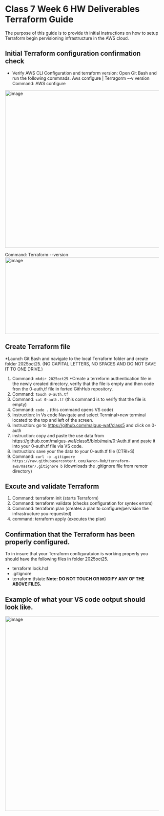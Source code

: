 # Class 7 Week 6 HW Deliverables Terraform Guide 
The purpose of this guide is to provide th initial instructions on how to setup Terraform begin pervisioning infrastructure in the AWS cloud.

## Initial Terraform configuration confirmation check 
* Verify AWS CLI Configuration and terraform version: Open Git Bash and run the following commnads. Aws configure | Terragorm --v version
Command: AWS configure
<img width="942" height="515" alt="image" src="https://github.com/user-attachments/assets/16d5e51a-013e-435e-8902-a9168e78c10b" />

Command: Terraform --version 
<img width="956" height="251" alt="image" src="https://github.com/user-attachments/assets/bd414fb2-3c78-406f-84d6-2d081630b7fa" />

## Create Terraform file 
*Launch Git Bash and navigate to the local Terraform folder and create folder 2025oct25. (NO CAPITAL LETTERS, NO SPACES AND DO NOT SAVE IT TO ONE DRIVE.)
1. Command: `mkdir 2025oct25`
*Create a terreform authentication file in the newly created directory, verify that the file is empty and then code fron the 0-auth,tf file in forted GithHub repository.
1. Command: `touch 0-auth.tf`
2. Command: `cat 0-auth.tf`  (this command is to verify that the file is empty)
3. Command: `code .` (this command opens VS code)
4. Instruction: In Vs code Navigate and select Terminal>new terminal located to the top and left of the screen.
5. Instruction: go to https://github.com/malgus-waf/class5 and click on 0-auth
6. instruction: copy and paste the use data from https://github.com/malgus-waf/class5/blob/main/0-Auth.tf and paste it into your 0-auth.tf file via VS code.
7. Instruction: save your the data to your 0-auth.tf file (CTRl+S)
8. Command: `curl -o .gitignore https://raw.githubusercontent.com/Aaron-Rob/terraform-aws/master/.gitignore b` (downloads the .gitignore file from remotr directory)

## Excute and validate Terraform 
1. Command: terraform init (starts Terraform)
2. Command: terraform validate (checks configuration for syntex errors)
3. Command: terraform plan (creates a plan to configure/pervision the infrastructure you requested)
4. command: terraform apply (executes the plan)

## Confirmation that the Terraform has been properly configured.
To in insure that your Terraform configuratuion is working properly you should have the following files in folder 2025oct25.
* terraform.lock.hcl
* .gitignore
* terraform.tfstate
**Note: DO NOT TOUCH OR MODIFY ANY OF THE ABOVE FILES.**

## Example of what your VS code ootput should look like.
<img width="1280" height="637" alt="image" src="https://github.com/user-attachments/assets/545eca58-08ed-4ac2-801f-71dd783aea55" />
